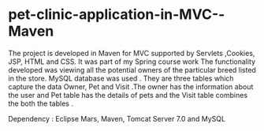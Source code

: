 # pet-clinic-application-in-MVC--Maven

The project is developed in Maven for MVC supported by  Servlets ,Cookies, JSP, HTML and CSS. It was part of my Spring course work
The functionality developed was viewing all the potential owners of the particular breed  listed in the store. MySQL database 
was used  . They are three tables which capture the data Owner, Pet and Visit .The owner has the information about the user and Pet 
table has the details of pets and the Visit table combines the both the tables .

Dependency : Eclipse Mars, Maven, Tomcat Server 7.0 and MySQL 

